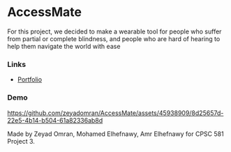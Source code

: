 # AccessMate
For this project, we decided to make a wearable tool for people who suffer from partial or complete blindness, and people who are hard of hearing to help them navigate the world with ease

### Links
- [Portfolio](https://odd-one-out-cpsc581.carrd.co)

### Demo
https://github.com/zeyadomran/AccessMate/assets/45938909/8d25657d-22e5-4b14-b504-61a82336ab8d

Made by Zeyad Omran, Mohamed Elhefnawy, Amr Elhefnawy for CPSC 581 Project 3.
